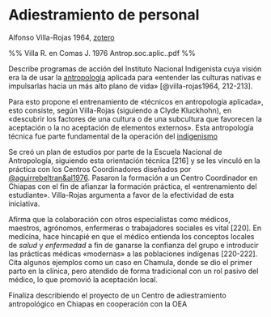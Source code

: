 # Adiestramiento de personal

Alfonso Villa-Rojas 1964, [zotero](zotero://select/items/@villa-rojas1964)

%% Villa R. en Comas J. 1976 Antrop.soc.aplic..pdf %%

Describe programas de acción del Instituto Nacional Indigenista cuya visión era la de usar la [antropologia](antropologia.md) aplicada para «entender las culturas nativas e impulsarlas hacia un más alto plano de vida» [@villa-rojas1964, 212-213].

Para esto propone el entrenamiento de «técnicos en antropología aplicada», esto consiste, según Villa-Rojas (siguiendo a Clyde Kluckhohn), en «descubrir los factores de una cultura o de una subcultura que favorecen la aceptación o la no aceptación de elementos externos». Esta antropología técnica fue parte fundamental de la operación del [indigenismo](indigenismo.md)

Se creó un plan de estudios por parte de la Escuela Nacional de Antropología, siguiendo esta orientación técnica [216] y se les vinculó en la práctica con los Centros Coordinadores diseñados por [@aguirrebeltran&al1976](@aguirrebeltran&al1976.md). Pasaron la formación a un Centro Coordinador en Chiapas con el fin de afianzar la formación práctica, el «entrenamiento del estudiante». Villa-Rojas argumenta a favor de la efectividad de esta iniciativa.

Afirma que la colaboración con otros especialistas como médicos, maestros, agrónomos, enfermeras o trabajadores sociales es vital [220]. En medicina, hace hincapié en que el médico entienda los conceptos locales de *salud* y *enfermedad* a fin de ganarse la confianza del grupo e introducir las prácticas médicas «modernas» a las poblaciones indígenas [220-222]. Cita algunos ejemplos como un caso en Chamula, donde se dio el primer parto en la clínica, pero atendido de forma tradicional con un rol pasivo del médico, lo que promovió la aceptación local.

Finaliza describiendo el proyecto de un Centro de adiestramiento antropológico en Chiapas en cooperación con la OEA
